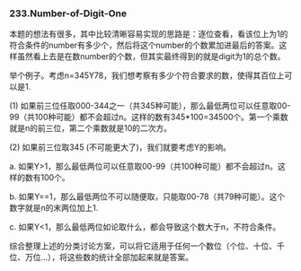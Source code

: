 ### 233.Number-of-Digit-One

本题的想法有很多，其中比较清晰容易实现的思路是：逐位查看，看该位上为1的符合条件的number有多少个，然后将这个number的个数累加进最后的答案。这样虽然看上去是在数number的个数，但其实最终得到的就是digit为1的总个数。

举个例子。考虑n=345Y78，我们想考察有多少个符合要求的数，使得其百位上可以是1.

(1) 如果前三位任取000-344之一（共345种可能），那么最低两位可以任意取00-99（共100种可能）都不会超过n。这样的数有345\*100=34500个。第一个乘数就是n的前三位，第二个乘数就是10的二次方。

(2) 如果前三位取345 (不可能更大了)，我们就要考虑Y的影响。

a.  如果Y>1，那么最低两位可以任意取00-99（共100种可能）都不会超过n。这样的数有100个。

b.  如果Y==1，那么最低两位不可以随便取，只能取00-78（共79种可能）。这个数字就是n的末两位加上1.

c.  如果Y<1，那么最低两位如论取什么，都会导致这个数大于n，不符合条件。

综合整理上述的分类讨论方案，可以将它适用于任何一个数位（个位、十位、千位、万位...），将这些数的统计全部加起来就是答案。
